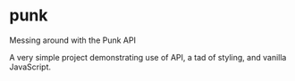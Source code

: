 # punk

Messing around with the Punk API

A very simple project demonstrating use of API, a tad of styling, and vanilla JavaScript.

